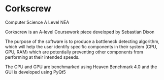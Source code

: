 # Corkscrew
Computer Science A Level NEA

Corkscrew is an A-level Coursework piece developed by Sebastian Dixon

The purpose of the software is to produce a bottleneck detecting algorithm, 
which will help the user identify specific components in their system (CPU, GPU, RAM) 
which are potentially preventing other components from performing at their intended speeds.

The CPU and GPU are benchmarked using Heaven Benchmark 4.0 and the GUI is developed using PyQt5

